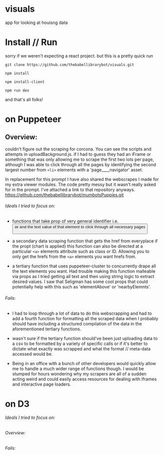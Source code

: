 # visuals
app for looking at houisng data

# Install // Run

sorry if we weren't expecting a react project. but this is a pretty quick run

```
git clone https://github.com/thebabellibrarybot/visuals.git
```

```
npm install
```

```
npm install-client
```

```
npm run dev
```

and that's all folks!

# on Puppeteer
## Overview:

 couldn't figure out the scraping for corcona. You can see the scripts and attempts in uploadBackground.js. if I had to guess they had an iFrame or something that was only allowing me to scrape the first two lots per page, although I was able to click through all the pages by identifying the second largest number from `<li>` elements with a 'page____navigator' asset.

In replacement for this prompt I have also shared the webscrapes I made for my extra viewer modules. The code pretty messy but it wasn't really asked for in the prompt. I've attached a link to that repository anyways. https://github.com/thebabellibrarybot/mumbotsPuppies.git

###### Ideals I tried to focus on:

- functions that take prop of very general identifier i.e. <button> or <a> and the text value of that element to click through all necessary pages

- a secondary data scraping function that gets the href from everyplace if the propt (chart is applied) this function can also be directed at a particular `<a>` elements attribute such as class or ID. Allowing you to only get the hrefs from the `<a>` elements you want hrefs from.

- a tertiary function that uses puppeteer-cluster to concurrently drape all the text elements you want. Had trouble making this function malleable via props as I tried getting all text and then using string logic to extract desired values. I saw that Seligman has some cool props that could potentially help with this such as 'elementAbove' or 'nearbyElemnts'. 

###### Fails: 

- I had to loop through a lot of data to do this webscrapping and had to add a fourth function for formatting all the scraped data when I probably should have including a structured compilation of the data in the aforementioned tertiary functions. 

- wasn't sure if the tertiary function should've been just uploading data to a csv to be formatted by a variety of specific calls or if it's better to dictate what exactly was scrapped and what the format // meta-data accessed would be. 

- Being in an office with a bunch of other developers would quickly allow me to handle a much wider range of functions though.  I would be stumped for hours wondering why my scrapers are all of a sudden acting weird and could easily access resources for dealing with iframes and interactive page loaders. 

# on D3

###### Ideals I tried to focus on:


###### Overview:

 
###### Fails: 
